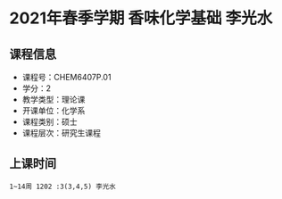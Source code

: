 # 2021年春季学期 香味化学基础 李光水






## 课程信息

- 课程号：CHEM6407P.01
- 学分：2
- 教学类型：理论课
- 开课单位：化学系
- 课程类别：硕士
- 课程层次：研究生课程

## 上课时间

```
1~14周 1202 :3(3,4,5) 李光水
```

